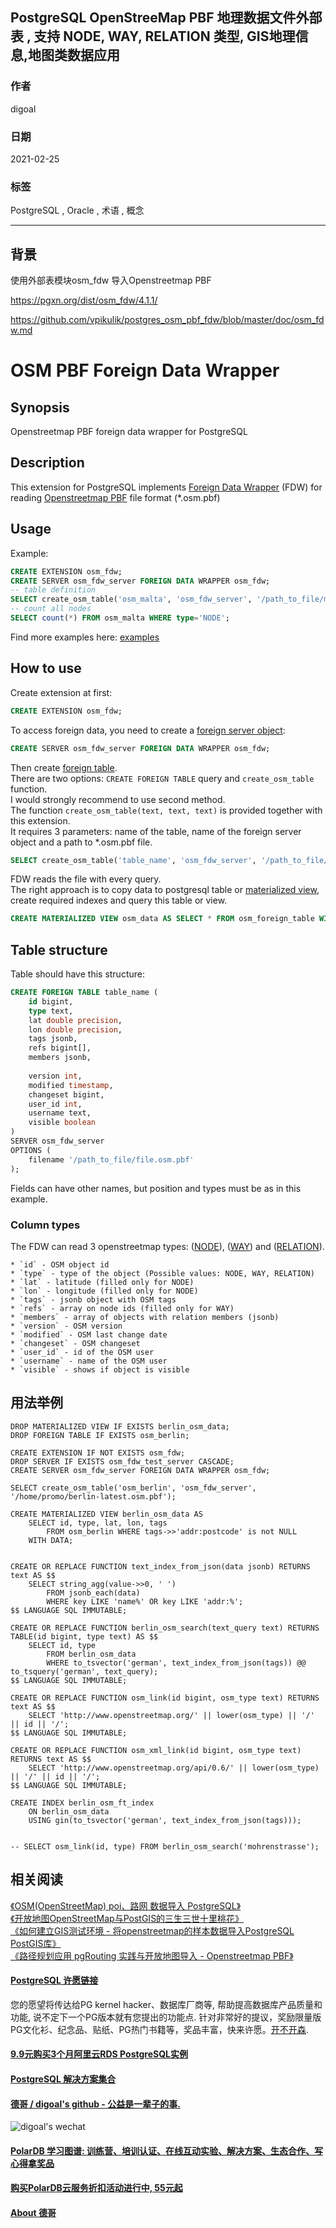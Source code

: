 ## PostgreSQL OpenStreeMap PBF 地理数据文件外部表 , 支持 NODE, WAY, RELATION 类型, GIS地理信息,地图类数据应用  
  
### 作者  
digoal  
  
### 日期  
2021-02-25  
  
### 标签  
PostgreSQL , Oracle , 术语 , 概念  
  
----  
  
## 背景  
使用外部表模块osm_fdw 导入Openstreetmap PBF   
  
https://pgxn.org/dist/osm_fdw/4.1.1/  
  
https://github.com/vpikulik/postgres_osm_pbf_fdw/blob/master/doc/osm_fdw.md  
  
# OSM PBF Foreign Data Wrapper  
  
## Synopsis  
  
Openstreetmap PBF foreign data wrapper for PostgreSQL  
  
## Description  
  
This extension for PostgreSQL implements [Foreign Data Wrapper](https://wiki.postgresql.org/wiki/Foreign_data_wrappers "Openstreetmap pbf foreign data wrapper") (FDW) for reading [Openstreetmap PBF](http://wiki.openstreetmap.org/wiki/PBF_Format "Openstreetmap PBF") file format (*.osm.pbf)  
  
## Usage  
  
Example:  
```sql  
CREATE EXTENSION osm_fdw;  
CREATE SERVER osm_fdw_server FOREIGN DATA WRAPPER osm_fdw;  
-- table definition  
SELECT create_osm_table('osm_malta', 'osm_fdw_server', '/path_to_file/malta-latest.osm.pbf');  
-- count all nodes  
SELECT count(*) FROM osm_malta WHERE type='NODE';  
```  
  
Find more examples here: [examples](https://github.com/vpikulik/postgres_osm_pbf_fdw/tree/master/ "Openstreetmap foreign data wrapper examples")  
  
## How to use  
  
Create extension at first:  
```sql  
CREATE EXTENSION osm_fdw;  
```  
  
To access foreign data, you need to create a [foreign server object](http://www.postgresql.org/docs/10/static/ddl-foreign-data.html "Postgresql foreign server object"):  
```sql  
CREATE SERVER osm_fdw_server FOREIGN DATA WRAPPER osm_fdw;  
```  
  
Then create [foreign table](http://www.postgresql.org/docs/10/static/sql-createforeigntable.html).   
There are two options: `CREATE FOREIGN TABLE` query and `create_osm_table` function.  
I would strongly recommend to use second method.  
The function `create_osm_table(text, text, text)` is provided together with this extension.  
It requires 3 parameters: name of the table, name of the foreign server object and a path to *.osm.pbf file.  
```sql  
SELECT create_osm_table('table_name', 'osm_fdw_server', '/path_to_file/file.osm.pbf');  
```  
  
FDW reads the file with every query.  
The right approach is to copy data to postgresql table or [materialized view](http://www.postgresql.org/docs/10/static/rules-materializedviews.html "Postgresql materialized view"), create required indexes and query this table or view.  
```sql  
CREATE MATERIALIZED VIEW osm_data AS SELECT * FROM osm_foreign_table WITH DATA;  
```  
  
## Table structure  
  
Table should have this structure:  
```sql  
CREATE FOREIGN TABLE table_name (  
    id bigint,  
    type text,  
    lat double precision,  
    lon double precision,  
    tags jsonb,  
    refs bigint[],  
    members jsonb,  
  
    version int,  
    modified timestamp,  
    changeset bigint,  
    user_id int,  
    username text,  
    visible boolean  
)  
SERVER osm_fdw_server  
OPTIONS (  
    filename '/path_to_file/file.osm.pbf'  
);  
```  
Fields can have other names, but position and types must be as in this example.  
  
### Column types  
The FDW can read 3 openstreetmap types: ([NODE](http://wiki.openstreetmap.org/wiki/Node "Node")), ([WAY](http://wiki.openstreetmap.org/wiki/Way "Way")) and ([RELATION](http://wiki.openstreetmap.org/wiki/Relation "Relation")).  
  
    * `id` - OSM object id  
    * `type` - type of the object (Possible values: NODE, WAY, RELATION)  
    * `lat` - latitude (filled only for NODE)  
    * `lon` - longitude (filled only for NODE)  
    * `tags` - jsonb object with OSM tags  
    * `refs` - array on node ids (filled only for WAY)  
    * `members` - array of objects with relation members (jsonb)  
    * `version` - OSM version  
    * `modified` - OSM last change date  
    * `changeset` - OSM changeset  
    * `user_id` - id of the OSM user  
    * `username` - name of the OSM user  
    * `visible` - shows if object is visible  
  
  
  
## 用法举例  
  
```  
DROP MATERIALIZED VIEW IF EXISTS berlin_osm_data;  
DROP FOREIGN TABLE IF EXISTS osm_berlin;  
  
CREATE EXTENSION IF NOT EXISTS osm_fdw;  
DROP SERVER IF EXISTS osm_fdw_test_server CASCADE;  
CREATE SERVER osm_fdw_server FOREIGN DATA WRAPPER osm_fdw;  
  
SELECT create_osm_table('osm_berlin', 'osm_fdw_server', '/home/promo/berlin-latest.osm.pbf');  
  
CREATE MATERIALIZED VIEW berlin_osm_data AS  
    SELECT id, type, lat, lon, tags  
        FROM osm_berlin WHERE tags->>'addr:postcode' is not NULL  
    WITH DATA;  
  
  
CREATE OR REPLACE FUNCTION text_index_from_json(data jsonb) RETURNS text AS $$  
    SELECT string_agg(value->>0, ' ')  
        FROM jsonb_each(data)  
        WHERE key LIKE 'name%' OR key LIKE 'addr:%';  
$$ LANGUAGE SQL IMMUTABLE;  
  
CREATE OR REPLACE FUNCTION berlin_osm_search(text_query text) RETURNS TABLE(id bigint, type text) AS $$  
    SELECT id, type  
        FROM berlin_osm_data  
        WHERE to_tsvector('german', text_index_from_json(tags)) @@ to_tsquery('german', text_query);  
$$ LANGUAGE SQL IMMUTABLE;  
  
CREATE OR REPLACE FUNCTION osm_link(id bigint, osm_type text) RETURNS text AS $$  
    SELECT 'http://www.openstreetmap.org/' || lower(osm_type) || '/' || id || '/';  
$$ LANGUAGE SQL IMMUTABLE;  
  
CREATE OR REPLACE FUNCTION osm_xml_link(id bigint, osm_type text) RETURNS text AS $$  
    SELECT 'http://www.openstreetmap.org/api/0.6/' || lower(osm_type) || '/' || id || '/';  
$$ LANGUAGE SQL IMMUTABLE;  
  
CREATE INDEX berlin_osm_ft_index  
    ON berlin_osm_data  
    USING gin(to_tsvector('german', text_index_from_json(tags)));  
  
  
-- SELECT osm_link(id, type) FROM berlin_osm_search('mohrenstrasse');      
```  
  
## 相关阅读  
[《OSM(OpenStreetMap) poi、路网 数据导入 PostgreSQL》](../201801/20180118_01.md)    
[《开放地图OpenStreetMap与PostGIS的三生三世十里桃花》](../201703/20170327_01.md)    
[《如何建立GIS测试环境 - 将openstreetmap的样本数据导入PostgreSQL PostGIS库》](../201609/20160906_01.md)    
[《路径规划应用 pgRouting 实践与开放地图导入 - Openstreetmap PBF》](../201508/20150813_03.md)    
  
  
#### [PostgreSQL 许愿链接](https://github.com/digoal/blog/issues/76 "269ac3d1c492e938c0191101c7238216")
您的愿望将传达给PG kernel hacker、数据库厂商等, 帮助提高数据库产品质量和功能, 说不定下一个PG版本就有您提出的功能点. 针对非常好的提议，奖励限量版PG文化衫、纪念品、贴纸、PG热门书籍等，奖品丰富，快来许愿。[开不开森](https://github.com/digoal/blog/issues/76 "269ac3d1c492e938c0191101c7238216").  
  
  
#### [9.9元购买3个月阿里云RDS PostgreSQL实例](https://www.aliyun.com/database/postgresqlactivity "57258f76c37864c6e6d23383d05714ea")
  
  
#### [PostgreSQL 解决方案集合](https://yq.aliyun.com/topic/118 "40cff096e9ed7122c512b35d8561d9c8")
  
  
#### [德哥 / digoal's github - 公益是一辈子的事.](https://github.com/digoal/blog/blob/master/README.md "22709685feb7cab07d30f30387f0a9ae")
  
  
![digoal's wechat](../pic/digoal_weixin.jpg "f7ad92eeba24523fd47a6e1a0e691b59")
  
  
#### [PolarDB 学习图谱: 训练营、培训认证、在线互动实验、解决方案、生态合作、写心得拿奖品](https://www.aliyun.com/database/openpolardb/activity "8642f60e04ed0c814bf9cb9677976bd4")
  
  
#### [购买PolarDB云服务折扣活动进行中, 55元起](https://www.aliyun.com/activity/new/polardb-yunparter?userCode=bsb3t4al "e0495c413bedacabb75ff1e880be465a")
  
  
#### [About 德哥](https://github.com/digoal/blog/blob/master/me/readme.md "a37735981e7704886ffd590565582dd0")
  
